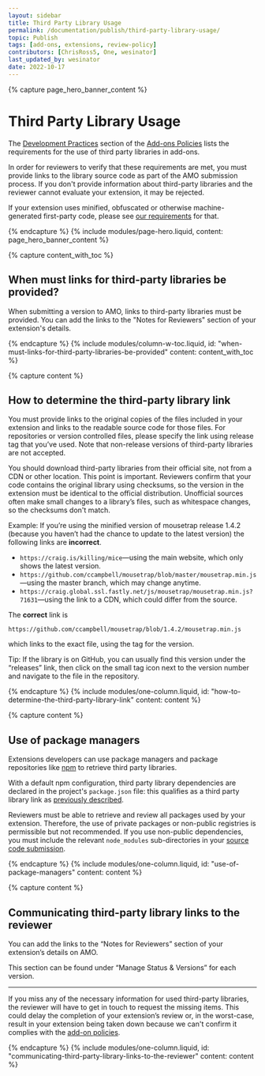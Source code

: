 ```yaml
---
layout: sidebar
title: Third Party Library Usage
permalink: /documentation/publish/third-party-library-usage/
topic: Publish
tags: [add-ons, extensions, review-policy]
contributors: [ChrisRoss5, One, wesinator]
last_updated_by: wesinator
date: 2022-10-17
---
```


<!-- Page Hero Banner -->

{% capture page_hero_banner_content %}

# Third Party Library Usage

The [Development Practices](/documentation/publish/add-on-policies/#development-practices) section of the [Add-ons Policies](/documentation/publish/add-on-policies/) lists the requirements for the use of third party libraries in add-ons.

In order for reviewers to verify that these requirements are met, you must provide links to the library source code as part of the AMO submission process. If you don't provide information about third-party libraries and the reviewer cannot evaluate your extension, it may be rejected.

If your extension uses minified, obfuscated or otherwise machine-generated first-party code, please see [our requirements](/documentation/publish/source-code-submission/) for that.

{% endcapture %}
{% include modules/page-hero.liquid,
    content: page_hero_banner_content
%}

<!-- END: Page Hero Banner -->

<!-- Content with Table of Contents Module -->

{% capture content_with_toc %}

## When must links for third-party libraries be provided?

When submitting a version to AMO, links to third-party libraries must be provided. You can add the links to the "Notes for Reviewers" section of your extension's details.

{% endcapture %}
{% include modules/column-w-toc.liquid,
  id: "when-must-links-for-third-party-libraries-be-provided"
  content: content_with_toc
%}

<!-- END: Content with Table of Contents -->

<!-- Single Column Body Module -->

{% capture content %}

## How to determine the third-party library link

You must provide links to the original copies of the files included in your extension and links to the readable source code for those files. For repositories or version controlled files, please specify the link using release tag that you’ve used. Note that non-release versions of third-party libraries are not accepted.

You should download third-party libraries from their official site, not from a CDN or other location. This point is important. Reviewers confirm that your code contains the original library using checksums, so the version in the extension must be identical to the official distribution. Unofficial sources often make small changes to a library’s files, such as whitespace changes, so the checksums don't match.

Example: If you’re using the minified version of mousetrap release 1.4.2 (because you haven’t had the chance to update to the latest version) the following links are **incorrect**.

<!-- Not this -->

<section class="not-this">

- `https://craig.is/killing/mice`—using the main website, which only shows the latest version.
- `https://github.com/ccampbell/mousetrap/blob/master/mousetrap.min.js`—using the master branch, which may change anytime.
- `https://craig.global.ssl.fastly.net/js/mousetrap/mousetrap.min.js?71631`—using the link to a CDN, which could differ from the source.

</section>

The **correct** link is

<!-- END: Not this -->

<!-- Do this -->

<section class="do-this">

`https://github.com/ccampbell/mousetrap/blob/1.4.2/mousetrap.min.js`

</section>

<!-- END: Do this -->

which links to the exact file, using the tag for the version.

Tip: If the library is on GitHub, you can usually find this version under the “releases” link, then click on the small tag icon next to the version number and navigate to the file in the repository.

{% endcapture %}
{% include modules/one-column.liquid,
  id: "how-to-determine-the-third-party-library-link"
  content: content
%}

{% capture content %}

## Use of package managers

Extensions developers can use package managers and package repositories like [npm](https://www.npmjs.com/) to retrieve third party libraries.

With a default npm configuration, third party library dependencies are declared in the project's `package.json` file: this qualifies as a third party library link as [previously described](#how-to-determine-the-third-party-library-link).

Reviewers must be able to retrieve and review all packages used by your extension. Therefore, the use of private packages or non-public registries is permissible but not recommended. If you use non-public dependencies, you must include the relevant `node_modules` sub-directories in your [source code submission](/documentation/publish/source-code-submission/).

{% endcapture %}
{% include modules/one-column.liquid,
  id: "use-of-package-managers"
  content: content
%}

{% capture content %}

## Communicating third-party library links to the reviewer

You can add the links to the “Notes for Reviewers” section of your extension’s details on AMO.

This section can be found under “Manage Status & Versions” for each version.

---

If you miss any of the necessary information for used third-party libraries, the reviewer will have to get in touch to request the missing items. This could delay the completion of your extension’s review or, in the worst-case, result in your extension being taken down because we can't confirm it complies with the [add-on policies](/documentation/publish/add-on-policies).

{% endcapture %}
{% include modules/one-column.liquid,
  id: "communicating-third-party-library-links-to-the-reviewer"
  content: content
%}
